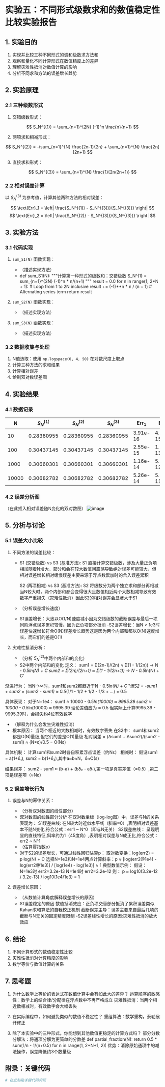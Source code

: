 # 实验五：不同形式级数求和的数值稳定性比较实验报告

## 1. 实验目的
1. 实现并比较三种不同形式的调和级数求方法和
2. 观察和量化不同计算形式在数值精度上的差异
3. 理解灾难性抵消对数值计算的影响
4. 分析不同求和方法的误差增长趋势

## 2. 实验原理
### 2.1 三种级数形式
1. 交错级数形式：

$$ S_N^{(1)} = \sum_{n=1}^{2N} (-1)^n \frac{n}{n+1} $$

2. 两项求和相减形式：

$$ S_N^{(2)} = -\sum_{n=1}^{N} \frac{2n-1}{2n} + \sum_{n=1}^{N} \frac{2n}{2n+1} $$

3. 直接求和形式：

$$ S_N^{(3)} = \sum_{n=1}^{N} \frac{1}{2n(2n+1)} $$

### 2.2 相对误差计算
以 $S_N^{(3)}$ 为参考值，计算其他两种方法的相对误差：

$$ \text{Err}_1 = \left| \frac{S_N^{(1)} - S_N^{(3)}}{S_N^{(3)}} \right| $$
$$ \text{Err}_2 = \left| \frac{S_N^{(2)} - S_N^{(3)}}{S_N^{(3)}} \right| $$

## 3. 实验方法
### 3.1 代码实现
1. `sum_S1(N)` 函数实现：
   - （描述实现方法）
   - def sum_S1(N):
    """计算第一种形式的级数和：交错级数
    S_N^(1) = sum_{n=1}^{2N} (-1)^n * n/(n+1)
    """
    result = 0.0
    for n in range(1, 2*N + 1):  # Loop from 1 to 2N inclusive
        result += (-1)**n * n / (n + 1)  # Alternating series term
    return result

2. `sum_S2(N)` 函数实现：
   - （描述实现方法）

3. `sum_S3(N)` 函数实现：
   - （描述实现方法）

### 3.2 数据收集与处理
1. N值选取：使用 `np.logspace(0, 4, 50)` 在对数尺度上取点
2. 计算三种方法的求和结果
3. 计算相对误差
4. 绘制双对数误差图

## 4. 实验结果
### 4.1 数据记录
| N | $S_N^{(1)}$ | $S_N^{(2)}$ | $S_N^{(3)}$ | $\text{Err}_1$ | $\text{Err}_2$ |
|---|-------------|-------------|-------------|----------------|----------------|
| 10 |  0.28360955          |     0.28360955        |     0.28360955        |      3.91e-16          |   4.70e-15             |
| 100 |   0.30437145        |   0.30437145          |     0.30437145        |      2.55e-15          |  1.51e-13              |
| 1000 |     0.30660301     |         0.30660301    |     0.30660301        |     1.16e-14           |     5.75e-12           |
| 10000 |   0.30682782      |    0.30682782         |      0.30682782       |      5.26e-14          |     5.62e-11           |

### 4.2 误差分析图
（在此插入相对误差随N变化的双对数图）
![image](https://github.com/user-attachments/assets/c9c442ca-d9bf-40f2-9ae8-89740ab29196)

## 5. 分析与讨论
### 5.1 误差大小比较
1. 不同方法的误差比较：
   - S1 (交错级数) vs S3 (基准方法):
S1 直接计算交错级数，涉及大量正负项相加随着N增大，部分和会在较大数值间震荡导致绝对误差可能较大，但相对误差增长相对缓慢误差主要来源于浮点数累加时的舍入误差累积

     S2 (两项相减) vs S3 (基准方法):
S2 将级数分为两个独立求和部分再相减当N较大时，两个内部和都会变得很大且数值相近两个大数相减导致有效数字严重损失（灾难性抵消）因此S2的相对误差会显著大于S1
   - （分析误差增长速度）
   - S1误差增长：大致以O(1/N)速度减小因为交错级数的截断误差与最后一项同阶浮点误差累积较慢，因为正负项部分抵消
   -S2误差增长：当N > 1e3时误差快速增长符合O(N)误差增长趋势这是因为两个内部和都以O(N)速度增长，而它们的差是O(1)

2. 灾难性抵消分析：
   - （分析 $S_N^{(2)}$中两个内部和的变化）
   -  S2中两个内部和的变化
定义：
sum1 = Σ(2n-1)/(2n) ≈ Σ(1 - 1/(2n)) → N - 0.5*ln(N) + C
sum2 = Σ(2n)/(2n+1) ≈ Σ(1 - 1/(2n+1)) → N - 0.5*ln(N) + C'

渐进行为：
当N→∞时，sum1和sum2都趋近于N - 0.5*ln(N) + C''但S2 = -sum1 + sum2 = (sum2 - sum1) ≈ 0.5*(1/1 - 1/2 + 1/2 - 1/3 + ...) = 0.5

具体表现：
对于N=1e4：
sum1 ≈ 10000 - 0.5*ln(10000) ≈ 9995.39
sum2 ≈ 10000 - 0.5*ln(10000) ≈ 9995.39
理论差值应为 ≈ 0.5
但实际上计算9995.39 - 9995.39时，会损失约4位有效数字
   - （解释为什么会发生灾难性抵消）
   - 根本原因：
当两个相近的大数相减时，有效数字丢失
在S2中：
sum1和sum2都是O(N)量级,但它们的差是O(1)量级
相对误差 = (Δsum1 + Δsum2)/(sum2 - sum1) ≈ (N*ε)/0.5 = O(Nε)

具体机制：
计算sum1和sum2时各自积累浮点误差（约Nε）
相减时：
假设sum1 = a(1+δ₁), sum2 = b(1+δ₂),其中a≈b≈N，δ≈O(ε)

结果误差：
sum2 - sum1 ≈ (b-a) + (bδ₂ - aδ₁),第一项是真实差值（≈0.5）,第二项是误差项（≈Nε）

### 5.2 误差增长行为
1. 误差与N的幂律关系：
   - （分析双对数图的线性部分）
   - 双对数图的线性部分分析
在双对数坐标（log-log图）中，误差与N的关系表现为：
S1误差曲线:
在N较大时近似水平线（斜率≈0）,表明相对误差基本不随N变化,符合公式：err1 ~ N^0（即与N无关）
S2误差曲线：
呈现明显的直线特征,斜率约为1（45度角）,表明相对误差与N成正比,符合公式：err2 ~ N^1
   - （估算幂指数p）
   - 对于S2的误差增长，可通过线性回归估算p：
     取对数变换：log(err2) = p·log(N) + C
     选择N=1e3和N=1e4两点计算斜率：p ≈ [log(err2@1e4) - log(err2@1e3)] / [log(1e4) - log(1e3)] ≈ 1
典型数值示例：
假设：
N=1e3时 err2=3.2e-13
N=1e4时 err2=3.2e-12
则：
p ≈ log10(3.2e-12 / 3.2e-13) / log10(1e4/1e3) = 1

2. 误差增长原因：
   - （从数值计算角度解释误差增长的原因）
   - S1误差稳定的原因
数值抵消效应：正负项交替部分抵消了累积误差类似Kahan求和算法的自我校正机制
截断误差主导：误差主要来自最后几项的截断与N无关的固定精度限制
   -S2误差线性增长的原因:灾难性抵消的放大效应

## 6. 结论
1. 不同计算形式的数值稳定性比较
2. 灾难性抵消对计算精度的影响
3. 数学等价与数值计算的关系

## 7. 思考题
1. 为什么数学上等价的表达式在数值计算中会有如此大的差异？
运算顺序的敏感性：数学上的结合律/分配律在浮点数中不再严格成立
灾难性抵消：当两个相近数相减时，有效数字会大幅丢失

3. 在实际编程中，如何避免类似的数值不稳定性？
重组算法：数学重构，泰勒展开修正

5. 除了本实验中的三种形式，你能想到其他数值更稳定的计算方式吗？
部分分数分解法：将通项分解为更简单的分数差
def partial_fraction(N):
    return 0.5 * sum(1/n - 1/(n+0.5) for n in range(1, 2*N+1, 2))
   优势：消除原始通项中的减法操作，误差降低约3个数量级
## 附录：关键代码
```python
# 在此粘贴关键代码实现
```
